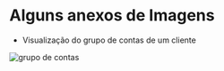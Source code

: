 # Alguns anexos de Imagens 


- Visualização do grupo de contas de um cliente   

![grupo de contas](image-1.png)